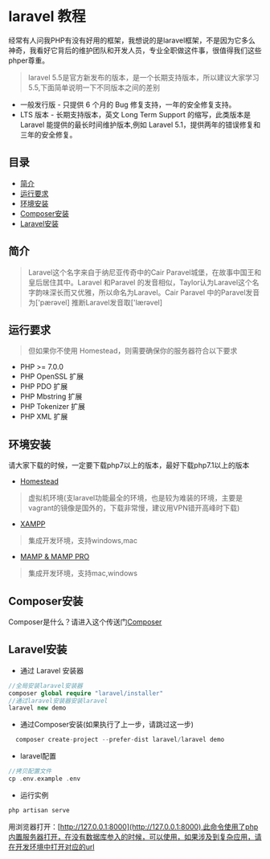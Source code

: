# laravel 教程
经常有人问我PHP有没有好用的框架，我想说的是laravel框架，不是因为它多么神奇，我看好它背后的维护团队和开发人员，专业全职做这件事，很值得我们这些phper尊重。
> laravel 5.5是官方新发布的版本，是一个长期支持版本，所以建议大家学习5.5,下面简单说明一下不同版本之间的差别
  * 一般发行版 - 只提供 6 个月的 Bug 修复支持，一年的安全修复支持。
  * LTS 版本 - 长期支持版本，英文 Long Term Support 的缩写，此类版本是 Laravel 能提供的最长时间维护版本,例如 Laravel 5.1，提供两年的错误修复和三年的安全修复。
## 目录
- [简介](#简介)
- [运行要求](#运行要求)
- [环境安装](#环境安装)
- [Composer安装](#Composer安装)
- [Laravel安装](#Laravel安装)

## 简介
> Laravel这个名字来自于纳尼亚传奇中的Cair Paravel城堡，在故事中国王和皇后居住其中。Laravel 和Paravel 的发音相似，Taylor认为Laravel这个名字韵味深长而又优雅，所以命名为Laravel。Cair Paravel 中的Paravel发音为['pærəvel]  推断Laravel发音取['lærəvel]
  
## 运行要求
> 但如果你不使用 Homestead，则需要确保你的服务器符合以下要求
  * PHP >= 7.0.0
  * PHP OpenSSL 扩展
  * PHP PDO 扩展
  * PHP Mbstring 扩展
  * PHP Tokenizer 扩展
  * PHP XML 扩展
 
## 环境安装
  请大家下载的时候，一定要下载php7以上的版本，最好下载php7.1以上的版本
  * [Homestead](https://d.laravel-china.org/docs/5.5/homestead)
  > 虚拟机环境(支laravel功能最全的环境，也是较为难装的环境，主要是vagrant的镜像是国外的，下载非常慢，建议用VPN错开高峰时下载)
  * [XAMPP](https://www.apachefriends.org/zh_cn/download.html)
  > 集成开发环境，支持windows,mac
  * [MAMP & MAMP PRO](https://www.mamp.info/en/downloads/)
  > 集成开发环境，支持mac,windows

## Composer安装
  Composer是什么？请进入这个传送门[Composer](http://www.phpcomposer.com/)

## Laravel安装
  * 通过 Laravel 安装器
  ```php
  //全局安装laravel安装器
  composer global require "laravel/installer"
  //通过laravel安装器安装laravel
  laravel new demo
  ```
  * 通过Composer安装(如果执行了上一步，请跳过这一步)
  ```php
    composer create-project --prefer-dist laravel/laravel demo
  ```
  * laravel配置
  ```php
  //拷贝配置文件
  cp .env.example .env
  ```
  * 运行实例
  ```php
  php artisan serve
  ```
  用浏览器打开：[http://127.0.0.1:8000](http://127.0.0.1:8000),此命令使用了php内置服务器打开，在没有数据库参入的时候，可以使用，如果涉及到复杂应用，请在开发环境中打开对应的url
